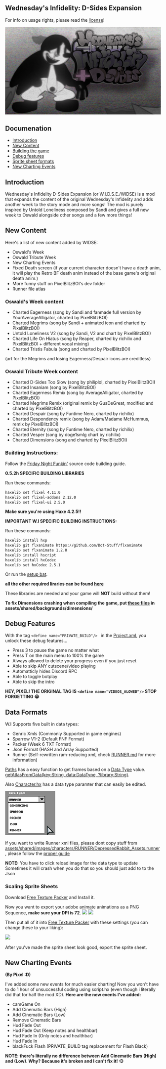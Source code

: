 ## Wednesday's Infidelity: D-Sides Expansion
For info on usage rights, please read the [license](LICENSE)!

![](art/thumbnail.png)


## Documenation
- [Introduction](#introduction)
- [New Content](#new-content)
- [Building the game](#building-instructions)
- [Debug features](#debug-features)
- [Sprite sheet formats](#data-formats)
- [New Charting Events](#new-charting-events)

## Introduction
Wednesday's Infidelity D-Sides Expansion (or W.I.D.S.E./WIDSE) is a mod that expands the content of the original Wednesday's Infidelity and adds another week to the story mode and more songs! The mod is purely inspired by Untold Loneliness composed by Sandi and gives a full new week to Oswald alongside other songs and a few more things!

## New Content

Here's a list of new content added by WIDSE:
- Oswald's Week
- Oswald Tribute Week
- New Charting Events
- Fixed Death screen (if your current character doesn't have a death anim, it will play the Retro BF death anim instead of the base game's original death anim.)
- More funny stuff on PixelBlitzBOI's dev folder
- Runner file atlas

### Oswald's Week content
- Charted Eagerness (song by Sandi and fanmade full version by YourAverageAlligator, charted by PixelBlitzBOI)
- Charted Megrims (song by Sandi + animated icon and charted by PixelBlitzBOI)
- Untold Loneliness V2 (song by Sandi, V2 and chart by PixelBlitzBOI)
- Charted Life On Hiatus (song by Reaper, charted by richilix and PixelBlitzBOI + different vocal mixing)
- Charted Tristis Fabula (song and charted by PixelBlitzBOI)

(art for the Megrims and losing Eagerness/Despair icons are creditless)

### Oswald Tribute Week content
- Charted D-Sides Too Slow (song by philiplol, charted by PixelBlitzBOI)
- Charted Insaniam (song by PixelBlitzBOI)
- Charted Eagerness Remix (song by AverageAlligator, charted by PixelBlitzBOI)
- Charted Megrims Remix (original remix by GusDeGreat, modified and charted by PixelBlitzBOI)
- Charted Despair (song by Funtime Nero, charted by richilix)
- Charted Despondency remix (song by Adam/Madame McHummus, remix by PixelBlitzBOI)
- Charted Eternity (song by Funtime Nero, charted by richilix)
- Charted Vesper (song by doge1smlg chart by richilix)
- Charted Dimensions (song and charted by PixelBlitzBOI)


### Building Instructions:
Follow the [Friday Night Funkin'](https://github.com/ninjamuffin99/Funkin#build-instructions) source code building guide.

**0.5.2h SPECIFIC BUILDING LIBRARIES**

Run these commands:
```
haxelib set flixel 4.11.0
haxelib set flixel-addons 2.12.0
haxelib set flixel-ui 2.5.0
```
**Make sure you're using Haxe 4.2.5!!**

****IMPORTANT W.I SPECIFIC BUILDING INSTRUCTIONS:****

Run these commands: 
```
haxelib install hxp
haxelib git flxanimate https://github.com/Dot-Stuff/flxanimate
haxelib set flxanimate 1.2.0
haxelib install hscript
haxelib install hxCodec
haxelib set hxCodec 2.5.1
```

Or run the [setup bat](config.bat).

**all the other required liraries can be found [here](all-libraries.txt)**

These libraries are needed and your game will **NOT** build without them!

**To fix Dimensions crashing when compiling the game, put [these files](https://drive.google.com/file/d/1mnpMqY3RPJsvPuQZw2gcgYBIo6W1ESKB/view?usp=sharing) in assets/shared/backgrounds/dimensions/**

## Debug Features

With the tag `<define name="PRIVATE_BUILD"/> ` in the [Project.xml](Project.xml), you unlock these debug features...
- Press 3 to pause the game no matter what
- Press T on the main menu to 100% the game
- Always allowed to delete your progress even if you just reset
- Able to skip ANY cutscene/video playing
- Automatticly hides Discord RPC
- Able to toggle botplay
- Able to skip the intro

**HEY, PIXEL! THE ORIGINAL TAG IS `<define name="VIDEOS_ALOWED"/>` STOP FORGETTING 😭**

## Data Formats

W.I Supports five built in data types:
- Genric Xmls (Commonly Supported in game engines)
- Sparrow V1-2 (Default FNF Format)
- Packer (Week 6 TXT Format)
- Json Format (HASH and Array Supported)
- Runner (Self-rewritten ram-reducing xml, check [RUNNER.md](RUNNER.md) for more information)

[Paths](source/util/Paths.hx) has a easy function to get frames based on a [Data Type](source/data/DataType.hx) value. [getAtlasFromData(key:String, data:DataType, ?library:String)](source/util/Paths.hx#L342).

Also [Character.hx](source/gameObjects/Character.hx) has a data type paramter that can easily be edited.

![](art/docs/DataTypes.png)

If you want to write Runner xml files, please dont copy stuff from [assets/shared/images/characters/RUNNER/DepressedRabbit_Assets.runner](assets/shared/images/characters/RUNNER/DepressedRabbit_Assets.runner), please follow the [proper guide](RUNNER.md#how-to-manually-write-a-runner-file)

****NOTE:****
You have to click reload image for the data type to update
Sometimes it will crash when you do that so you should just add to to the Json

### Scaling Sprite Sheets

Download [Free Texture Packer](http://free-tex-packer.com/) and Install it.

Now you want to export your adobe animate animations as a PNG Sequence, ****make sure your DPI is 72****.
![](art/docs/adobe.png)
![](art/docs/expr.png)

Then put all of it into [Free Texture Packer](http://free-tex-packer.com/) with these settings (you can change these to your liking): 

![](art/docs/setting.png)

After you've made the sprite sheet look good, export the sprite sheet.

## New Charting Events
**(By Pixel :D)**

I've added some new events for much easier charting! Now you won't have to do 1 hour of unsuccessful coding using script.hx (even though i literally did that for half the mod XD).
**Here are the new events I've added:**
- camGame On
- Add Cinematic Bars (High)
- Add Cinematic Bars (Low)
- Remove Cinematic Bars
- Hud Fade Out
- Hud Fade Out (Keep notes and healthbar)
- Hud Fade In (Only notes and healthbar)
- Hud Fade In
- blackFuck Flash (PRIVATE_BUILD tag replacement for Flash Black)

**NOTE: there's literally no difference between Add Cinematic Bars (High) and (Low). Why? Because it's broken and I can't fix it! :D**
